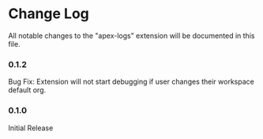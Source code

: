 # Change Log

All notable changes to the "apex-logs" extension will be documented in this file.

### 0.1.2

Bug Fix: Extension will not start debugging if user changes their workspace default org.

### 0.1.0

Initial Release
